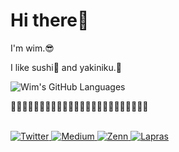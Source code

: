 # Hi there👋

I'm wim.😎

I like sushi🍣 and yakiniku.🥩

![Wim's GitHub Languages](https://github-readme-stats.vercel.app/api/top-langs/?username=wim-web&theme=dark&layout=compact&langs_count=5&border_radius=30&hide_border=true)

🍣🥩🍣🥩🍣🥩🍣🥩🍣🥩🍣🥩🍣🥩🍣🥩🍣🥩🍣🥩🍣🥩🍣🥩

<br>

<div>
    <a href="https://twitter.com/wim_web" target="_blank"><img alt="Twitter" src="https://img.shields.io/badge/@wim_web-%231DA1F2.svg?&style=flat-square&logo=twitter&logoColor=white" />
    </a>
    <a href="https://qiita.com/wim" target="_blank"><img alt="Medium" src="https://img.shields.io/badge/wim-55C500.svg?&style=flat-square&logo=qiita&logoColor=white" />
    </a>
    <a href="https://zenn.dev/wim" target="_blank"><img alt="Zenn" src="https://img.shields.io/badge/wim-3EA8FF.svg?&style=flat-square&logo=Zenn&logoColor=white" />
    </a>
    <a href="https://lapras.com/public/wim" target="_blank"><img alt="Lapras" src="https://img.shields.io/badge/LAPRAS-0d52a6.svg?&style=flat-square" />
    </a>
</div>
